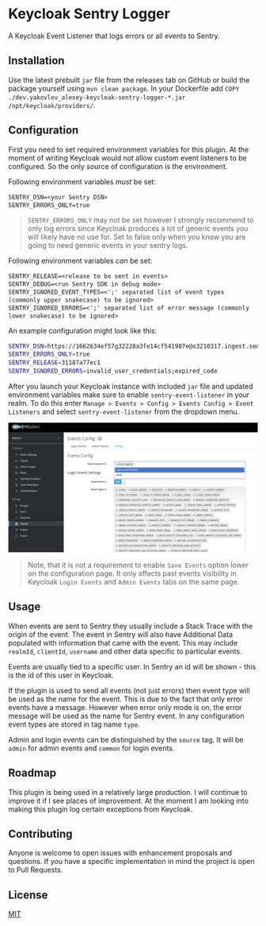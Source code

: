 # Keycloak Sentry Logger

A Keycloak Event Listener that logs errors or all events to Sentry.

## Installation

Use the latest prebuilt `jar` file from the releases tab on GitHub or build the package yourself using `mvn clean package`. In your Dockerfile add `COPY ./dev.yakovlev_alexey-keycloak-sentry-logger-*.jar /opt/keycloak/providers/`.

## Configuration

First you need to set required environment variables for this plugin. At the moment of writing Keycloak would not allow custom event listeners to be configured. So the only source of configuration is the environment.

Following environment variables _must_ be set:

```
SENTRY_DSN=<your Sentry DSN>
SENTRY_ERRORS_ONLY=true
```

> `SENTRY_ERRORS_ONLY` may not be set however I strongly recommend to only log errors since Keycloak produces a lot of generic events you will likely have no use for. Set to false only when you know you are going to need generic events in your sentry logs.

Following environment variables _can_ be set:

```
SENTRY_RELEASE=<release to be sent in events>
SENTRY_DEBUG=<run Sentry SDK in debug mode>
SENTRY_IGNORED_EVENT_TYPES=<';' separated list of event types (commonly upper snakecase) to be ignored>
SENTRY_IGNORED_ERRORS=<';' separated list of error message (commonly lower snakecase) to be ignored>
```

An example configuration might look like this:

```bash
SENTRY_DSN=https://1662634ef57g32228a3fe14cf541987e@o3210317.ingest.sentry.io/6413214 # make sure to use your own DSN
SENTRY_ERRORS_ONLY=true
SENTRY_RELEASE=31187a77ec1
SENTRY_IGNORED_ERRORS=invalid_user_credentials;expired_code
```

After you launch your Keycloak instance with included `jar` file and updated environment variables make sure to enable `sentry-event-listener` in your realm. To do this enter `Manage > Events > Config > Events Config > Event Listeners` and select `sentry-event-listener` from the dropdown menu.

![](./docs/images/events-configuration.png)

> Note, that it is not a requirement to enable `Save Events` option lower on the configuration page. It only affects past events visibility in Keycloak `Login Events` and `Admin Events` tabs on the same page.

## Usage

When events are sent to Sentry they usually include a Stack Trace with the origin of the event. The event in Sentry will also have Additional Data populated with information that came with the event. This may include `realmId`, `clientId`, `username` and other data specific to particular events.

Events are usually tied to a specific user. In Sentry an id will be shown - this is the id of this user in Keycloak.

If the plugin is used to send all events (not just errors) then event type will be used as the name for the event. This is due to the fact that only error events have a message. However when error only mode is on, the error message will be used as the name for Sentry event. In any configuration event types are stored in tag name `type`.

Admin and login events can be distinguished by the `source` tag. It will be `admin` for admin events and `common` for login events.

## Roadmap

This plugin is being used in a relatively large production. I will continue to improve it if I see places of improvement. At the moment I am looking into making this plugin log certain exceptions from Keycloak.

## Contributing

Anyone is welcome to open issues with enhancement proposals and questions. If you have a specific implementation in mind the project is open to Pull Requests.

## License

[MIT](/LICENSE)
